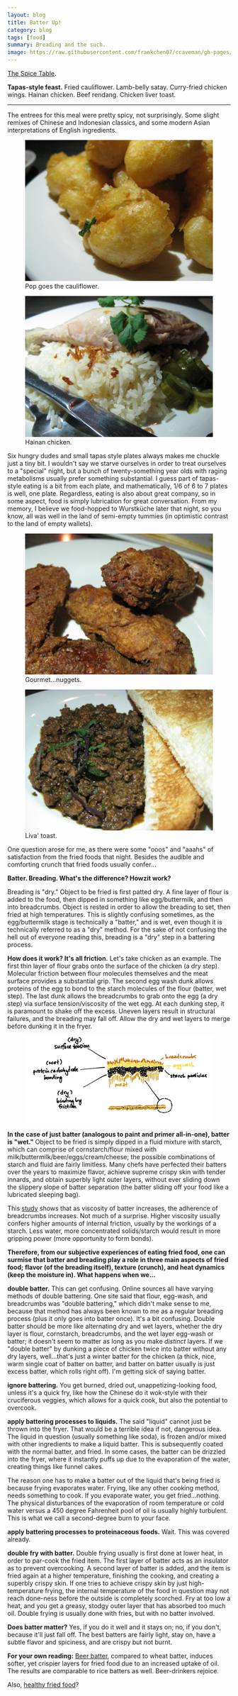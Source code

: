 ```yaml
---
layout: blog
title: Batter Up!
category: blog
tags: [food]  
summary: Breading and the such. 
image: https://raw.githubusercontent.com/frankchen07/ccaveman/gh-pages/images/blog/090812_spice_table_2_courtesy_fc_jw.jpg
---
```


[The Spice Table](http://www.yelp.com/biz/the-spice-table-los-angeles).

**Tapas-style feast.** Fried cauliflower. Lamb-belly satay. Curry-fried chicken wings. Hainan chicken. Beef rendang. Chicken liver toast.

---

The entrees for this meal were pretty spicy, not surprisingly. Some slight remixes of Chinese and Indonesian classics, and some modern Asian interpretations of English ingredients.

<figure>
    <img src="https://raw.githubusercontent.com/frankchen07/ccaveman/gh-pages/images/blog/090812_spice_table_2_courtesy_fc_jw.jpg"></img>
    <figcaption>Pop goes the cauliflower.</figcaption>
</figure>

<figure>
    <img src="https://raw.githubusercontent.com/frankchen07/ccaveman/gh-pages/images/blog/090812_spice_table_5_courtesy_fc_jw.jpg"></img>
    <figcaption> Hainan chicken.</figcaption>
</figure>

Six hungry dudes and small tapas style plates always makes me chuckle just a tiny bit. I wouldn't say we starve ourselves in order to treat ourselves to a "special" night, but a bunch of twenty-something year olds with raging metabolisms usually prefer something substantial. I guess part of tapas-style eating is a bit from each plate, and mathematically, 1/6 of 6 to 7 plates is well, one plate. Regardless, eating is also about great company, so in some aspect, food is simply lubrication for great conversation. From my memory, I believe we food-hopped to Wurstküche later that night, so you know, all was well in the land of semi-empty tummies (in optimistic contrast to the land of empty wallets).

<figure>
    <img src="https://raw.githubusercontent.com/frankchen07/ccaveman/gh-pages/images/blog/090812_spice_table_4_courtesy_fc_jw.jpg"></img>
    <figcaption>Gourmet...nuggets.</figcaption>
</figure>

<figure>
    <img src="https://raw.githubusercontent.com/frankchen07/ccaveman/gh-pages/images/blog/090812_spice_table_8_courtesy_fc_jw.jpg"></img>
    <figcaption> Liva' toast.</figcaption>
</figure>

One question arose for me, as there were some "ooos" and "aaahs" of satisfaction from the fried foods that night. Besides the audible and comforting crunch that fried foods usually confer... 

**Batter. Breading. What's the difference? Howzit work?**

Breading is "dry." Object to be fried is first patted dry. A fine layer of flour is added to the food, then dipped in something like egg/buttermilk, and then into breadcrumbs. Object is rested in order to allow the breading to set, then fried at high temperatures. This is slightly confusing sometimes, as the egg/buttermilk stage is technically a "batter," and is wet, even though it is technically referred to as a "dry" method. For the sake of not confusing the hell out of everyone reading this, breading is a "dry" step in a battering process.

**How does it work? It's all friction.** Let's take chicken as an example. The first thin layer of flour grabs onto the surface of the chicken (a dry step). Molecular friction between flour molecules themselves and the meat surface provides a substantial grip. The second egg wash dunk allows proteins of the egg to bond to the starch molecules of the flour (batter, wet step). The last dunk allows the breadcrumbs to grab onto the egg (a dry step) via surface tension/viscosity of the wet egg. At each dunking step, it is paramount to shake off the excess. Uneven layers result in structural failures, and the breading may fall off. Allow the dry and wet layers to merge before dunking it in the fryer.

<figure>
    <img src="https://raw.githubusercontent.com/frankchen07/ccaveman/gh-pages/images/blog/031213_breading_courtesy_fc.jpg"></img>
    <figcaption></figcaption>
</figure>

**In the case of just batter (analogous to paint and primer all-in-one), batter is "wet."** Object to be fried is simply dipped in a fluid mixture with starch, which can comprise of cornstarch/flour mixed with milk/buttermilk/beer/eggs/cream/cheese; the possible combinations of starch and fluid are fairly limitless. Many chefs have perfected their batters over the years to maximize flavor, achieve supreme crispy skin with tender innards, and obtain superbly light outer layers, without ever sliding down the slippery slope of batter separation (the batter sliding off your food like a lubricated sleeping bag).

This [study](http://onlinelibrary.wiley.com/doi/10.1111/j.1365-2621.1981.tb04527.x/abstract) shows that as viscosity of batter increases, the adherence of breadcrumbs increases. Not much of a surprise. Higher viscosity usually confers higher amounts of internal friction, usually by the workings of a starch. Less water, more concentrated solids/starch would result in more gripping power (more opportunity to form bonds).

**Therefore, from our subjective experiences of eating fried food, one can surmise that batter and breading play a role in three main aspects of fried food; flavor (of the breading itself), texture (crunch), and heat dynamics (keep the moisture in). What happens when we...**

**double batter.** This can get confusing. Online sources all have varying methods of double battering. One site said that flour, egg-wash, and breadcrumbs was "double battering," which didn't make sense to me, because that method has always been known to me as a regular breading process (plus it only goes into batter once). It's a bit confusing. Double batter should be more like alternating dry and wet layers, whether the dry layer is flour, cornstarch, breadcrumbs, and the wet layer egg-wash or batter; it doesn't seem to matter as long as you make *distinct* layers. If we "double batter" by dunking a piece of chicken twice into batter without any dry layers, well...that's just a winter batter for the chicken (a thick, nice, warm single coat of batter on batter, and batter on batter usually is just excess batter, which rolls right off). I'm getting sick of saying batter.

**ignore battering.** You get burned, dried out, unappetizing-looking food, unless it's a quick fry, like how the Chinese do it wok-style with their cruciferous veggies, which allows for a quick cook, but also the potential to overcook.

**apply battering processes to liquids.** The said "liquid" cannot just be thrown into the fryer. That would be a terrible idea if not, dangerous idea. The liquid in question (usually something like soda), is frozen and/or mixed with other ingredients to make a liquid batter. This is subsequently coated with the normal batter, and fried. In some cases, the batter can be drizzled into the fryer, where it instantly puffs up due to the evaporation of the water, creating things like funnel cakes.

The reason one has to make a batter out of the liquid that's being fried is because frying evaporates water. Frying, like any other cooking method, needs something to cook. If you evaporate water, you get fried...nothing. The physical disturbances of the evaporation of room temperature or cold water versus a 450 degree Fahrenheit pool of oil is usually highly turbulent. This is what we call a second-degree burn to your face.

**apply battering processes to proteinaceous foods.** Wait. This was covered already.

**double fry with batter.** Double frying usually is first done at lower heat, in order to par-cook the fried item. The first layer of batter acts as an insulator as to prevent overcooking. A second layer of batter is added, and the item is fried again at a higher temperature, finishing the cooking, and creating a superbly crispy skin. If one tries to achieve crispy skin by just high-temperature frying, the internal temperature of the food in question may not reach done-ness before the outside is completely scorched. Fry at too low a heat, and you get a greasy, stodgy outer layer that has absorbed too much oil. Double frying is usually done with fries, but with no batter involved.

**Does batter matter?** Yes, if you do it well and it stays on; no, if you don't, because it'll just fall off. The best batters are fairly light, stay on, have a subtle flavor and spiciness, and are crispy but not burnt.

**For your own reading:** [Beer batter](http://naldc.nal.usda.gov/catalog/44479), compared to wheat batter, induces softer, yet crispier layers for fried food due to an increased uptake of oil. The results are comparable to rice batters as well. Beer-drinkers rejoice.

Also, [healthy fried food](http://www.sciencedaily.com/videos/2006/0111-lowfat_fried_food.htm)?
